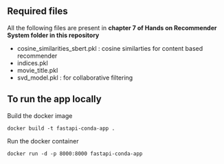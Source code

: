 ## Required files

All the following files are present in **chapter 7 of Hands on Recommender System folder in this repository**
- cosine_similarities_sbert.pkl : cosine similarties for content based recommender
- indices.pkl
- movie_title.pkl
- svd_model.pkl : for collaborative filtering


## To run the app locally

Build the docker image
```
docker build -t fastapi-conda-app .
```

Run the docker container
```
docker run -d -p 8000:8000 fastapi-conda-app
```
